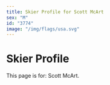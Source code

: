 ```yaml
---
title: Skier Profile for Scott McArt
sex: "M"
id: "3774"
image: "/img/flags/usa.svg" 
---
```


# Skier Profile

This page is for: Scott McArt.
    